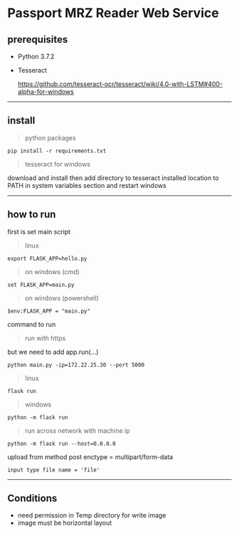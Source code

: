 # Passport MRZ Reader Web Service
## prerequisites
- Python 3.7.2
- Tesseract 

    https://github.com/tesseract-ocr/tesseract/wiki/4.0-with-LSTM#400-alpha-for-windows



------------------------------
## install

> python packages

    pip install -r requirements.txt

> tesseract for windows

download and install then add directory to tesseract installed location to PATH in system variables section and restart windows

-------------------------------
## how to run

first is set main script

> linux

    export FLASK_APP=hello.py

> on windows (cmd)

    set FLASK_APP=main.py

> on windows (powershell)

    $env:FLASK_APP = "main.py"


command to run

> run with https

but we need to add app.run(...)

    python main.py -ip=172.22.25.30 --port 5000



> linux

    flask run

> windows

    python -m flask run

> run across network with machine ip

    python -m flask run --host=0.0.0.0

upload from method post enctype = multipart/form-data

    input type file name = 'file'


----------------------------
##  Conditions
- need permission in Temp directory for write image
- image must be horizontal layout

